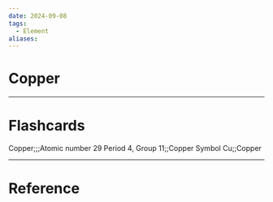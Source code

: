 ```yaml
---
date: 2024-09-08
tags:
  - Element
aliases:
---
```

# Copper



---
# Flashcards
Copper;;;Atomic number 29
Period 4, Group 11;;Copper
Symbol Cu;;Copper


---
# Reference
